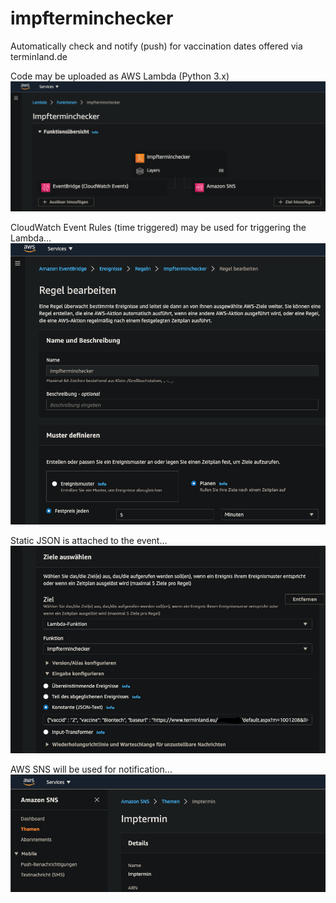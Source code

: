 # impfterminchecker
Automatically check and notify (push) for vaccination dates offered via terminland.de

Code may be uploaded as AWS Lambda (Python 3.x)
<img src="images/aws_lambda_overview.png"/>

CloudWatch Event Rules (time triggered) may be used for triggering the Lambda...
<img src="images/cloudwatch_event.png"/>

Static JSON is attached to the event...
<img src="images/cloudwatch_event_rule_static_json.png"/>

AWS SNS will be used for notification...
<img src="images/aws_sns.png"/>
